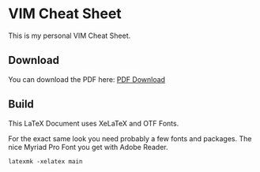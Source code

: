 # VIM Cheat Sheet

This is my personal VIM Cheat Sheet.

## Download

You can download the PDF here: [PDF Download](https://github.com/twaldecker/vim-cheat-sheet/raw/vim/main.pdf)

## Build

This LaTeX Document uses XeLaTeX and OTF Fonts.

For the exact same look you need probably a few fonts and packages. The nice
Myriad Pro Font you get with Adobe Reader.

    latexmk -xelatex main
